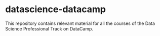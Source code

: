 # datascience-datacamp
This repository contains relevant material for all the courses of the Data Science Professional Track on DataCamp.
